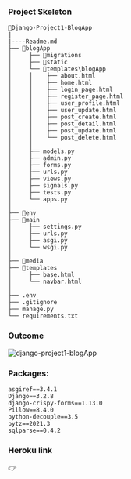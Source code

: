 ### Project Skeleton
```
📁Django-Project1-BlogApp
|
|----Readme.md         
├── 📁blogApp 
│     ├── 📁migrations
│     ├── 📁static
│     └── 📁templates\blogApp
│     │    ├── about.html
│     │    ├── home.html
│     │    ├── login_page.html
│     │    ├── register_page.html
│     │    ├── user_profile.html
│     │    ├── user_update.html
│     │    ├── post_create.html
│     │    ├── post_detail.html
│     │    ├── post_update.html
│     │    └── post_delete.html
│     │
│     ├── models.py
│     ├── admin.py
│     ├── forms.py
│     ├── urls.py
│     ├── views.py
│     ├── signals.py
│     ├── tests.py
│     └── apps.py
│
├── 📁env
├── 📁main
│     ├── settings.py     
│     ├── urls.py
│     ├── asgi.py
│     └── wsgi.py
│
├── 📁media
├── 📁templates
│     ├── base.html
│     └── navbar.html
│
├── .env
├── .gitignore
├── manage.py
└── requirements.txt
```
### Outcome

![django-project1-blogApp](milestoneproject.gif)

### Packages:
    asgiref==3.4.1
    Django==3.2.8
    django-crispy-forms==1.13.0
    Pillow==8.4.0
    python-decouple==3.5
    pytz==2021.3
    sqlparse==0.4.2

### Heroku link
👉 


